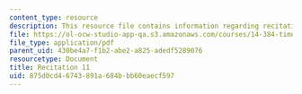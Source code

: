 ```yaml
---
content_type: resource
description: This resource file contains information regarding recitation 11.
file: https://ol-ocw-studio-app-qa.s3.amazonaws.com/courses/14-384-time-series-analysis-fall-2013/875d0cd46743891a684bbb60eaecf597_MIT14_384F13_rec11.pdf
file_type: application/pdf
parent_uid: 430be4a7-f1b2-abe2-a825-adedf5289076
resourcetype: Document
title: Recitation 11
uid: 875d0cd4-6743-891a-684b-bb60eaecf597
---
```

